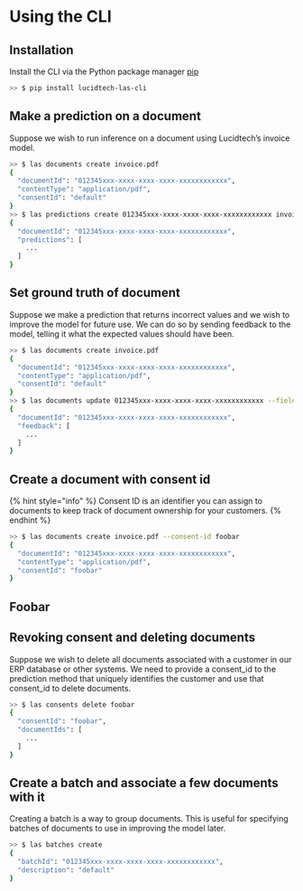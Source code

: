 # Using the CLI

## Installation

Install the CLI via the Python package manager [pip](https://pip.pypa.io/en/stable/)

```bash
>> $ pip install lucidtech-las-cli
```

## Make a prediction on a document

Suppose we wish to run inference on a document using Lucidtech’s invoice model.

```bash
>> $ las documents create invoice.pdf
{
  "documentId": "012345xxx-xxxx-xxxx-xxxx-xxxxxxxxxxxx",
  "contentType": "application/pdf",
  "consentId": "default"
}
>> $ las predictions create 012345xxx-xxxx-xxxx-xxxx-xxxxxxxxxxxx invoice
{
  "documentId": "012345xxx-xxxx-xxxx-xxxx-xxxxxxxxxxxx",
  "predictions": [
    ...
  ]
}
```

## Set ground truth of document

Suppose we make a prediction that returns incorrect values and we wish to improve the model for future use. We can do so by sending feedback to the model, telling it what the expected values should have been.

```bash
>> $ las documents create invoice.pdf
{
  "documentId": "012345xxx-xxxx-xxxx-xxxx-xxxxxxxxxxxx",
  "contentType": "application/pdf",
  "consentId": "default"
}
>> $ las documents update 012345xxx-xxxx-xxxx-xxxx-xxxxxxxxxxxx --fields total_amount=300.00 due_date=2020-02-28
{
  "documentId": "012345xxx-xxxx-xxxx-xxxx-xxxxxxxxxxxx",
  "feedback": [
    ...
  ]
}
```

## Create a document with consent id

{% hint style="info" %}
Consent ID is an identifier you can assign to documents to keep track of document ownership for your customers.
{% endhint %}

```bash
>> $ las documents create invoice.pdf --consent-id foobar
{
  "documentId": "012345xxx-xxxx-xxxx-xxxx-xxxxxxxxxxxx",
  "contentType": "application/pdf",
  "consentId": "foobar"
}
```

## Foobar

## Revoking consent and deleting documents

Suppose we wish to delete all documents associated with a customer in our ERP database or other systems. We need to provide a consent\_id to the prediction method that uniquely identifies the customer and use that consent\_id to delete documents.

```bash
>> $ las consents delete foobar
{
  "consentId": "foobar",
  "documentIds": [
    ...
  ]
}
```

## Create a batch and associate a few documents with it

Creating a batch is a way to group documents. This is useful for specifying batches of documents to use in improving the model later.

```bash
>> $ las batches create
{
  "batchId": "012345xxx-xxxx-xxxx-xxxx-xxxxxxxxxxxx",
  "description": "default"
}
```

